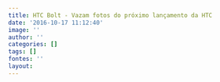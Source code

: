 ```yaml
---
title: HTC Bolt - Vazam fotos do próximo lançamento da HTC
date: '2016-10-17 11:12:40'
image: ''
author: ''
categories: []
tags: []
fontes: ''
layout: 
---
```

